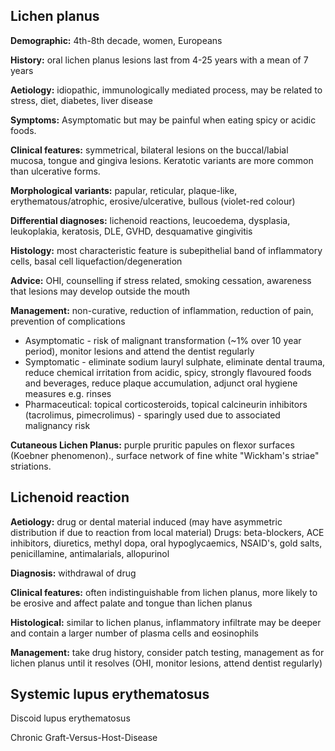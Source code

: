 ## Lichen planus

**Demographic:** 4th-8th decade, women, Europeans

**History:** oral lichen planus lesions last from 4-25 years with a mean of 7 years

**Aetiology:** idiopathic, immunologically mediated process, may be related to stress, diet, diabetes, liver disease

**Symptoms:** Asymptomatic but may be painful when eating spicy or acidic foods. 

**Clinical features:** symmetrical, bilateral lesions on the buccal/labial mucosa, tongue and gingiva lesions. Keratotic variants are more common than ulcerative forms. 

**Morphological variants:** papular, reticular, plaque-like, erythematous/atrophic, erosive/ulcerative, bullous (violet-red colour)

**Differential diagnoses:** lichenoid reactions, leucoedema, dysplasia, leukoplakia, keratosis, DLE, GVHD, desquamative gingivitis

**Histology:** most characteristic feature is subepithelial band of inflammatory cells, basal cell liquefaction/degeneration

**Advice:** OHI, counselling if stress related, smoking cessation, awareness that lesions may develop outside the mouth

**Management:** non-curative, reduction of inflammation, reduction of pain, prevention of complications
* Asymptomatic - risk of malignant transformation (~1% over 10 year period), monitor lesions and attend the dentist regularly
* Symptomatic - eliminate sodium lauryl sulphate, eliminate dental trauma, reduce chemical irritation from acidic, spicy, strongly flavoured foods and beverages, reduce plaque accumulation, adjunct oral hygiene measures e.g. rinses
* Pharmaceutical: topical corticosteroids, topical calcineurin inhibitors (tacrolimus, pimecrolimus) - sparingly used due to associated malignancy risk

**Cutaneous Lichen Planus:** purple pruritic papules on flexor surfaces (Koebner phenomenon)., surface network of fine white "Wickham's striae" striations.

## Lichenoid reaction

**Aetiology:** drug or dental material induced (may have asymmetric distribution if due to reaction from local material)
Drugs: beta-blockers, ACE inhibitors, diuretics, methyl dopa, oral hypoglycaemics, NSAID's, gold salts, penicillamine, antimalarials, allopurinol

**Diagnosis:** withdrawal of drug

**Clinical features:** often indistinguishable from lichen planus, more likely to be erosive and affect palate and tongue than lichen planus

**Histological:** similar to lichen planus, inflammatory infiltrate may be deeper and contain a larger number of plasma cells and eosinophils

**Management:** take drug history, consider patch testing, management as for lichen planus until it resolves (OHI, monitor lesions, attend dentist regularly)

## Systemic lupus erythematosus

Discoid lupus erythematosus

Chronic Graft-Versus-Host-Disease